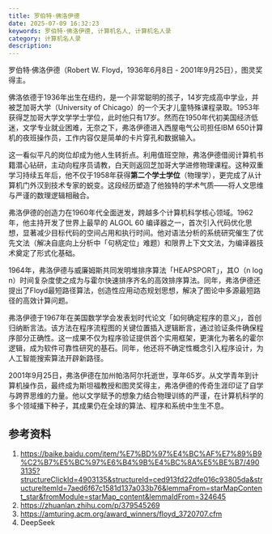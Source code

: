 ```yaml
---
title: 罗伯特·佛洛伊德
date: 2025-07-09 16:32:23
keywords: 罗伯特·佛洛伊德, 计算机名人, 计算机名人录
category: 计算机名人录
description: 
---
```


罗伯特·佛洛伊德（Robert W. Floyd，1936年6月8日 - 2001年9月25日），图灵奖得主。

佛洛依德于1936年出生在纽约，是一个非常聪明的孩子，14岁完成高中学业，并被芝加哥大学（University of Chicago）的一个天才儿童特殊课程录取。1953年获得芝加哥大学文学学士学位，此时他只有17岁。然而在1950年代初美国经济低迷，文学专业就业困难，无奈之下，弗洛伊德进入西屋电气公司担任IBM 650计算机的夜班操作员，工作内容仅是简单的卡片穿孔和数据输入。

这一看似平凡的岗位却成为他人生转折点。利用值班空隙，弗洛伊德借阅计算机书籍潜心钻研，主动向程序员请教，白天则返回芝加哥大学进修物理课程。这种双重学习持续五年后，他不仅于1958年获得**第二个学士学位**（物理学），更完成了从计算机门外汉到技术专家的蜕变。这段经历塑造了他独特的学术气质——将人文思维与严谨的数理逻辑相融合。

弗洛伊德的创造力在1960年代全面迸发，跨越多个计算机科学核心领域。1962年，他主持开发了世界上最早的 ALGOL 60 编译器之一，首次引入代码优化思想，显著减少目标代码的空间占用和执行时间。他对语法分析的系统研究催生了优先文法（解决自底向上分析中「句柄定位」难题）和限界上下文文法，为编译器技术奠定了形式化基础。

1964年，弗洛伊德与威廉姆斯共同发明堆排序算法「HEAPSPORT」，其O（n log n）时间复杂度使之成为与霍尔快速排序齐名的高效排序算法。同年，弗洛伊德还提出了Floyd最短路径算法，创造性应用动态规划思想，解决了图论中多源最短路径的高效计算问题。

弗洛伊德于1967年在美国数学学会发表划时代论文「如何确定程序的意义」，首创归纳断言法。该方法在程序流程图的关键位置插入逻辑断言，通过验证条件确保程序部分正确性。这一成果不仅为程序验证提供首个实用框架，更演化为著名的霍尔逻辑，成为软件可靠性研究的基石。同年，他还将不确定性概念引入程序设计，为人工智能搜索算法开辟新路径。



2001年9月25日，弗洛伊德在加州帕洛阿尔托逝世，享年65岁。从文学青年到计算机操作员，最终成为斯坦福教授和图灵奖得主，弗洛伊德的传奇生涯印证了自学与跨界思维的力量。他以文学赋予的想象力结合物理训练的严谨，在计算机科学的多个领域播下种子，其成果仍在全球的算法、程序和系统中生生不息。



## 参考资料
1. https://baike.baidu.com/item/%E7%BD%97%E4%BC%AF%E7%89%B9%C2%B7%E5%BC%97%E6%B4%9B%E4%BC%8A%E5%BE%B7/4903135?structureClickId=4903135&structureId=ced913fd22dfe016c93805da&structureItemId=7aed6f67c1581d137a033b76&lemmaFrom=starMapContent_star&fromModule=starMap_content&lemmaIdFrom=324645
2. https://zhuanlan.zhihu.com/p/379545269
3. https://amturing.acm.org/award_winners/floyd_3720707.cfm
4. DeepSeek